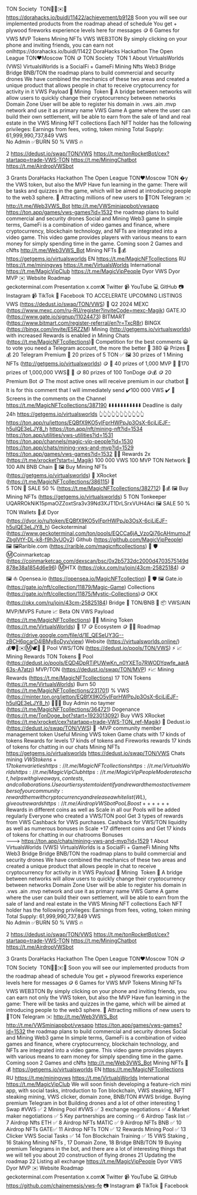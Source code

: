 TON Society  TON💎🎁✉️💎 https://dorahacks.io/buidl/11422/achievement/b9128 
Soon you will see our implemented products from the roadmap ahead of schedule 
You get + plywood fireworks experience levels here for messages 
🪙 6 Games for VWS MVP Tokens  Mining NFTs  VWS WEB3TON
By simply clicking on your phone and inviting friends, you can earn not onlhttps://dorahacks.io/buidl/11422
DoraHacks Hackathon The Open League TON❤️Moscow TON 🪙
TON Society  TON
1 About VirtualsWorlds (VWS)
VirtualsWorlds is a SocialFi + GameFi Mining Nfts Web3 Bridge 
Bridge BNB/TON the roadmap plans to build commercial and security drones
We have combined the mechanics of
these two areas and created a unique
product that allows people in chat to
receive cryptocurrency for activity in it  VWS Payload 💎 Mining  Token 🎁
A bridge between networks will allow
users to quickly change their
cryptocurrency between networks
Domain Zone
User will be able to register his domain
in .vws .ain .mvp network and use it as
primary name
VWS Game
A game where the user can build their own
settlement, will be able to earn from the
sale of land and real estate in the VWS
Mining NFT collections
Each NFT holder has the following
privileges: Earnings from fees, voting,
token mining
Total Supply:  61,999,990,737,849 VWS   
 No Admin ✅BURN 50 % VWS 🔥

2 https://dedust.io/swap/TON/VWS
https://t.me/tonRocketBot/cex?startapp=trade-VWS-TON
https://t.me/MiningChatbot
https://t.me/AirdropVWSbot

3 Grants DoraHacks Hackathon The Open League TON❤️Moscow TON �y the VWS token, but also the MVP
Have fun learning in the game: 
There will be tasks and quizzes in the game, which will be aimed at introducing people to the web3 sphere.
🎁  Attracting millions of new users to   💎TON Telegram ✉️
http://t.me/Web3VWS_Bot
http://t.me/VWSminiappbot/vwsapp
https://ton.app/games/vws-games?id=1532 
the roadmap plans to build commercial and security drones
Social and Mining Web3 game 
In simple terms, GameFi is a combination of video games and finance, where cryptocurrency, blockchain technology, and NFTs are integrated into a video game.
This video game provides players with various means to earn money for simply spending time in the game.
 Coming soon 2 Games  and cNfts
http://t.me/Web3VWS_Bot
Mining NFTs 💎💰
https://getgems.io/virtualsworlds
EN 
https://t.me/MagicNFTcollections
RU https://t.me/miningvws
https://t.me/VirtualsWorlds
International 
https://t.me/MagicVipClub 
https://t.me/MagicVipPeople
Dyor VWS  Dyor MVP ✉️
Website       Roadmap  
geckoterminal.com    Presentation 
 x.com❌ Twitter
📹 YouTube 💻 GitHub
📷 Instagram 📹 TikTok
👥 Facebook
TO ACCELERATE UPCOMING LISTINGS  VWS (https://dedust.io/swap/TON/VWS)  🚀 Q2 2024  MEXC (https://www.mexc.com/ru-RU/register?inviteCode=mexc-Magik)  GATE.IO (https://www.gate.io/signup/11024473)  BITMART (https://www.bitmart.com/register-referral/en?r=TxcR8r)  BINGX (https://bingx.com/invite/E5RZZM)  Mining (http://getgems.io/virtualsworlds) with increased Rewards is enabled in Mining Chats  (https://t.me/MagicNFTcollections)🥰 Competition for the best comments 😀 to vote you need a Telegram account, the more the better 
 🎁 380  😀 Prizes 🚀
  💰   20 Telegram Premium 
 💎  20 prizes of 5 TON   ✅ 
    🖼 30 prizes of 1 Mining NFTs (http://getgems.io/virtualsworlds)  🪙
   💎  40 prizes of 1,000 MVP  💎
 💎170 prizes of 1,000,000 VWS📱 🚀
  🪙  80 prizes of 100 TonDoge 🪙💰
      🪙    20 Premium Bot   🪙
The most active ones will receive premium in our chatbot 🎉 It is for this comment that I will immediately send ✔️100 000 VWS ✔️ 🚀 Screens in the comments on the Channel 
https://t.me/MagicNFTcollections/387190
⬇️⬇️⬇️⬇️⬇️⬇️⬇️⬇️⬇️⬇️⬇️
 Deadline is daily 24h
 https://getgems.io/virtualsworlds
👆👆👆👆👆👆👆👆👆👆👆
https://ton.app/ru/jettons/EQBfX9KO5yIFprHWPpJp3OsX-6cjLjEJF-h5uIQE3eLJY8_h
https://ton.app/nft/mining-nft?id=1534
https://ton.app/utilities/vws-utilities?id=1531
https://ton.app/channels/magic-vip-people?id=1530
https://ton.app/chats/mining-vws-and-mvp?id=1529
https://ton.app/games/vws-games?id=1532
🎁🎁 Rewards 2x (https://t.me/xrocket?start=i_Magik)  100 000 VWS 
100 MVP TON Network 💎
100 AIN BNB Chain 🔶
🖼 Buy Mining NFTs (https://getgems.io/virtualsworlds)  🚀 XRocket (https://t.me/MagicNFTcollections/386115) 🚀  
5 TON   🚀   SALE 50 %   (https://t.me/MagicNFTcollections/382712)  🚀💰
🖼 Buy Mining NFTs (https://getgems.io/virtualsworlds)  5  TON Tonkeeper 
UQARROkNiK15pmaOZZoxtSra3v39Nd3XJT1DrLSrxVUH4Aci
  🖼  SALE 50 % TON Wallets  🚀💰
Dyor  (https://dyor.io/ru/token/EQBfX9KO5yIFprHWPpJp3OsX-6cjLjEJF-h5uIQE3eLJY8_h)      Geckoterminal (https://www.geckoterminal.com/ton/pools/EQCCa6jA_VzoQi76cAHmumoJfZbglVtY-DL-k8-f9h3vUOy2)  Github (https://github.com/MagicVipPeople)
  🖼 🖼Rarible.com (https://rarible.com/magicnftcollections)  🦊  🛡       
    Ⓜ️Coinmarketcap (https://coinmarketcap.com/dexscan/bsc/0x2b5732dc2000d4703575149d878e38a1854d6e96) Ⓜ️HTX (https://okx.com/ru/join/43cm-25825184) 🪙
 🖼  ⛵️ Opensea.io (https://opensea.io/MagicNFTcollection)   🦊  🛡 
 🖼 Gate.io (https://gate.io/nft/collection/11879/Magic-Game)   Collections (https://gate.io/nft/collection/11875/Mystic-Collections)🪙  OKX (https://okx.com/ru/join/43cm-25825184) 
Bridge 💎 TON/BNB 🔶  📦 VWS/AIN MVP/MVPS Future  📈 Beta ON
VWS Payload (https://t.me/MagicNFTcollections) 📱🚀 Mining  Token (https://t.me/VirtualsWorlds) 🎁  17 🪙 Ecosystem  🪙 📱🚀
Roadmap (https://drive.google.com/file/d/1E_QESeUY3G--zBCH6pcarD4lBMy8oDyv/view)     Website (https://virtualsworlds.online/)  
💰🛡🦊✉️Ⓜ️🕊🚀
🌇 Pool VWS/TON  (https://dedust.io/pools/TON/VWS) ⚡️  📈
Mining Rewards TON Tokens 
🌇 Pool (https://dedust.io/pools/EQD4DpRTiPUWwKn_n0YXETo7RWODYqwfe_aarA63s-A7atzj) MVP/TON (https://dedust.io/swap/TON/MVP) ⚡️📈
 Mining Rewards (https://t.me/MagicNFTcollections) 17  TON Tokens (https://t.me/VirtualsWorlds)
Burn 50 (https://t.me/MagicNFTcollections/231701) % VWS (https://minter.ton.org/jetton/EQBfX9KO5yIFprHWPpJp3OsX-6cjLjEJF-h5uIQE3eLJY8_h) 🚀🌉✅
Buy Admin no taymer (https://t.me/MagicNFTcollections/364721)  Dogenance (https://t.me/TonDoge_bot?start=1923013092) 
Buy VWS   XRocket (https://t.me/xrocket/cex?startapp=trade-VWS-TON_ref-Magik)  🚀   Dedust.io (https://dedust.io/swap/TON/VWS) 🤔
-MVP community member management token
Useful Mining VWS token     Game chats with 17 kinds of tokens
Rewards for levels 17 kinds of tokens and 
Fireworks rewards 17 kinds of tokens for chatting in our chats
Mining NFTs https://getgems.io/virtualsworlds
https://dedust.io/swap/TON/VWS
Chats  mining $VWS tokens + 17 token varieties https://t.me/MagicNFTcollections https://t.me/VirtualsWorlds https://t.me/MagicVipClub https://t.me/MagicVipPeople 
Moderates chat, helps with giveaways, contests, and collaborations. Use our tier system to identify and reward the most active members of your community: reward them with cryptocurrency and release a whitelist (WL), give out rewards https://t.me/AirdropVWSbot
PooL Boost ++++++$ Rewards in different coins as well as Scale in all our Pools will be added regularly Everyone who created a VWS/TON pool Get 3 types of rewards from VWS Cashback for VWS purchases. Cashback for VWS/TON liquidity as well as numerous bonuses in Scale +17 different coins and Get 17 kinds of tokens for chatting in our chatrooms 
Bonuses  
--->
https://ton.app/chats/mining-vws-and-mvp?id=1529
1 About VirtualsWorlds (VWS)
VirtualsWorlds is a SocialFi + GameFi Mining Nfts Web3 Bridge 
Bridge BNB/TON the roadmap plans to build commercial and security drones
We have combined the mechanics of
these two areas and created a unique
product that allows people in chat to
receive cryptocurrency for activity in it  VWS Payload 💎 Mining  Token 🎁
A bridge between networks will allow
users to quickly change their
cryptocurrency between networks
Domain Zone
User will be able to register his domain
in .vws .ain .mvp network and use it as
primary name
VWS Game
A game where the user can build their own
settlement, will be able to earn from the
sale of land and real estate in the VWS
Mining NFT collections
Each NFT holder has the following
privileges: Earnings from fees, voting,
token mining
Total Supply:  61,999,990,737,849 VWS   
 No Admin ✅BURN 50 % VWS 🔥

2 https://dedust.io/swap/TON/VWS
https://t.me/tonRocketBot/cex?startapp=trade-VWS-TON
https://t.me/MiningChatbot
https://t.me/AirdropVWSbot

3 Grants DoraHacks Hackathon The Open League TON❤️Moscow TON 🪙
TON Society  TON💎🎁✉️💎
Soon you will see our implemented products from the roadmap ahead of schedule 
You get + plywood fireworks experience levels here for messages 
🪙 6 Games for VWS MVP Tokens  Mining NFTs  VWS WEB3TON
By simply clicking on your phone and inviting friends, you can earn not only the VWS token, but also the MVP
Have fun learning in the game: 
There will be tasks and quizzes in the game, which will be aimed at introducing people to the web3 sphere.
🎁  Attracting millions of new users to   💎TON Telegram ✉️
http://t.me/Web3VWS_Bot
http://t.me/VWSminiappbot/vwsapp
https://ton.app/games/vws-games?id=1532 
the roadmap plans to build commercial and security drones
Social and Mining Web3 game 
In simple terms, GameFi is a combination of video games and finance, where cryptocurrency, blockchain technology, and NFTs are integrated into a video game.
This video game provides players with various means to earn money for simply spending time in the game.
 Coming soon 2 Games  and cNfts
http://t.me/Web3VWS_Bot
Mining NFTs 💎💰
https://getgems.io/virtualsworlds
EN 
https://t.me/MagicNFTcollections
RU https://t.me/miningvws
https://t.me/VirtualsWorlds
International 
https://t.me/MagicVipClub 
We will soon finish developing a feature-rich mini app, with social tasks, introduction to Ton blockchain, VWS steaking, NFT steaking mining, VWS clicker, domain zone, BNB/TON #VWS bridge. 
Buying premium Telegram in bot 
Building drones and a lot of other interesting 
1 Swap #VWS ✅ 
2 Mining Pool #VWS ✅
3 exchange negotiations ✅
4 Market maker negotiations ✅
5 Key partnerships are coming ✅
6 Airdrop Task list ✅
7 Airdrop Nfts ETH ✅
8 Airdrop NFTs MATIC ✅
9 Airdrop NFTs BNB ✅
10 Airdrop NFTs GATE✅
11 Airdrop NFTs TON ✅
12 Rewards Mining Pool ✅
13 Clicker VWS Social Tasks ✅
14 Ton Blockchain Training  ✅
15 VWS Staking , 
16 Staking Mining NFTs , 
17 Domain Zone,
18 Bridge BNB/TON 
19 Buying premium Telegrams in the bot, and there are a lot of interesting things that we will tell you about
20  construction of flying drones 
21 Updating the roadmap 
22 Listing all exchange 
https://t.me/MagicVipPeople
Dyor VWS  Dyor MVP ✉️
Website       Roadmap  
geckoterminal.com    Presentation 
 x.com❌ Twitter
📹 YouTube 💻 GitHub
https://github.com/chainemesis/vws-fe
📷 Instagram 📹 TikTok
👥 Facebook
